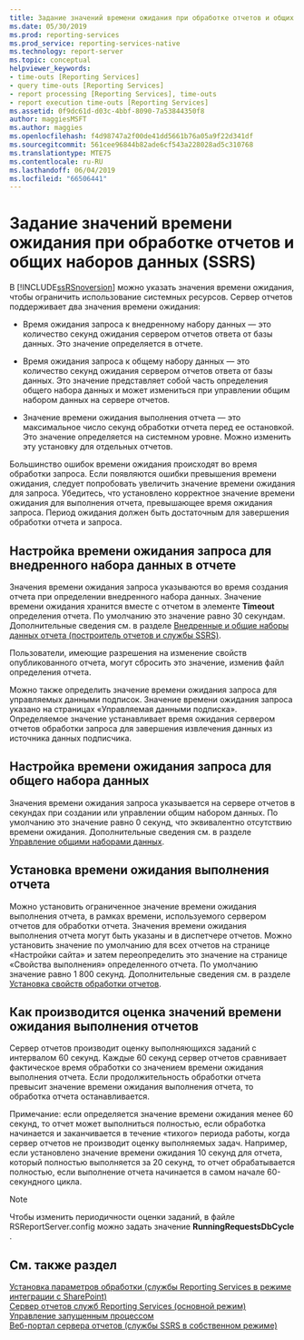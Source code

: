 ```yaml
---
title: Задание значений времени ожидания при обработке отчетов и общих наборов данных (SSRS) | Документы Майкрософт
ms.date: 05/30/2019
ms.prod: reporting-services
ms.prod_service: reporting-services-native
ms.technology: report-server
ms.topic: conceptual
helpviewer_keywords:
- time-outs [Reporting Services]
- query time-outs [Reporting Services]
- report processing [Reporting Services], time-outs
- report execution time-outs [Reporting Services]
ms.assetid: 0f9dc61d-d03c-4bbf-8090-7a53844350f8
author: maggiesMSFT
ms.author: maggies
ms.openlocfilehash: f4d98747a2f00de41dd5661b76a05a9f22d341df
ms.sourcegitcommit: 561cee96844b82ade6cf543a228028ad5c310768
ms.translationtype: MTE75
ms.contentlocale: ru-RU
ms.lasthandoff: 06/04/2019
ms.locfileid: "66506441"
---
```

# <a name="setting-time-out-values-for-report-and-shared-dataset-processing-ssrs"></a>Задание значений времени ожидания при обработке отчетов и общих наборов данных (SSRS)
  В [!INCLUDE[ssRSnoversion](../../includes/ssrsnoversion-md.md)] можно указать значения времени ожидания, чтобы ограничить использование системных ресурсов. Сервер отчетов поддерживает два значения времени ожидания:  
  
- Время ожидания запроса к внедренному набору данных — это количество секунд ожидания сервером отчетов ответа от базы данных. Это значение определяется в отчете.  
  
- Время ожидания запроса к общему набору данных — это количество секунд ожидания сервером отчетов ответа от базы данных. Это значение представляет собой часть определения общего набора данных и может измениться при управлении общим набором данных на сервере отчетов.  
  
- Значение времени ожидания выполнения отчета — это максимальное число секунд обработки отчета перед ее остановкой. Это значение определяется на системном уровне. Можно изменить эту установку для отдельных отчетов.  
  
 Большинство ошибок времени ожидания происходят во время обработки запроса. Если появляются ошибки превышения времени ожидания, следует попробовать увеличить значение времени ожидания для запроса. Убедитесь, что установлено корректное значение времени ожидания для выполнения отчета, превышающее время ожидания запроса. Период ожидания должен быть достаточным для завершения обработки отчета и запроса.  
  
## <a name="setting-a-query-time-out-for-an-embedded-dataset-in-a-report"></a>Настройка времени ожидания запроса для внедренного набора данных в отчете  
 Значения времени ожидания запроса указываются во время создания отчета при определении внедренного набора данных. Значение времени ожидания хранится вместе с отчетом в элементе **Timeout** определения отчета. По умолчанию это значение равно 30 секундам. Дополнительные сведения см. в разделе [Внедренные и общие наборы данных отчета (построитель отчетов и службы SSRS)](../../reporting-services/report-data/report-embedded-datasets-and-shared-datasets-report-builder-and-ssrs.md).  
  
 Пользователи, имеющие разрешения на изменение свойств опубликованного отчета, могут сбросить это значение, изменив файл определения отчета.  
  
 Можно также определить значение времени ожидания запроса для управляемых данными подписок. Значение времени ожидания запроса указано на страницах «Управляемая данными подписка». Определяемое значение устанавливает время ожидания сервером отчетов обработки запроса для завершения извлечения данных из источника данных подписчика.  
  
## <a name="setting-a-query-time-out-for-a-shared-dataset"></a>Настройка времени ожидания запроса для общего набора данных  
 Значения времени ожидания запроса указывается на сервере отчетов в секундах при создании или управлении общим набором данных. По умолчанию это значение равно 0 секунд, что эквивалентно отсутствию времени ожидания. Дополнительные сведения см. в разделе [Управление общими наборами данных](../../reporting-services/report-data/manage-shared-datasets.md).  
  
## <a name="setting-a-report-execution-time-out"></a>Установка времени ожидания выполнения отчета  
 Можно установить ограниченное значение времени ожидания выполнения отчета, в рамках времени, используемого сервером отчетов для обработки отчета. Значения времени ожидания выполнения отчета могут быть указаны и в диспетчере отчетов. Можно установить значение по умолчанию для всех отчетов на странице «Настройки сайта» и затем переопределить это значение на странице «Свойства выполнения» определенного отчета. По умолчанию значение равно 1 800 секунд. Дополнительные сведения см. в разделе [Установка свойств обработки отчетов](../../reporting-services/report-server/set-report-processing-properties.md).  
  
## <a name="how-report-execution-time-out-values-are-evaluated"></a>Как производится оценка значений времени ожидания выполнения отчетов  
 Сервер отчетов производит оценку выполняющихся заданий с интервалом 60 секунд. Каждые 60 секунд сервер отчетов сравнивает фактическое время обработки со значением времени ожидания выполнения отчета. Если продолжительность обработки отчета превысит значение времени ожидания выполнения отчета, то обработка отчета останавливается.  
  
 Примечание: если определяется значение времени ожидания менее 60 секунд, то отчет может выполниться полностью, если обработка начинается и заканчивается в течение «тихого» периода работы, когда сервер отчетов не производит оценку выполняемых задач. Например, если установлено значение времени ожидания 10 секунд для отчета, который полностью выполняется за 20 секунд, то отчет обрабатывается полностью, если выполнение отчета начинается в самом начале 60-секундного цикла.  
  
> [!NOTE]  
> Чтобы изменить периодичности оценки заданий, в файле RSReportServer.config можно задать значение **RunningRequestsDbCycle** .  
  
## <a name="see-also"></a>См. также раздел  
 [Установка параметров обработки (службы Reporting Services в режиме интеграции с SharePoint)](../../reporting-services/report-server-sharepoint/set-processing-options-reporting-services-in-sharepoint-integrated-mode.md)   
 [Сервер отчетов служб Reporting Services (основной режим)](../../reporting-services/report-server/reporting-services-report-server-native-mode.md)   
 [Управление запущенным процессом](../../reporting-services/subscriptions/manage-a-running-process.md)   
 [Веб-портал сервера отчетов (службы SSRS в собственном режиме)](../../reporting-services/web-portal-ssrs-native-mode.md)  
  
